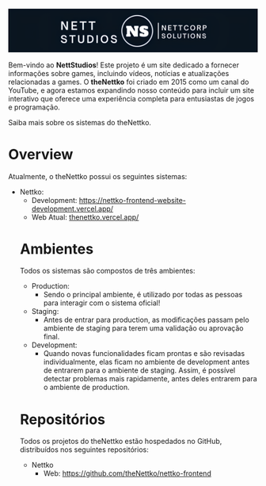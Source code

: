 
![theNettko](./docs/banner-web.png)

Bem-vindo ao **NettStudios**! Este projeto é um site dedicado a fornecer informações sobre games, incluindo vídeos, notícias e atualizações relacionadas a games. O **theNettko** foi criado em 2015 como um canal do YouTube, e agora estamos expandindo nosso conteúdo para incluir um site interativo que oferece uma experiência completa para entusiastas de jogos e programação.

Saiba mais sobre os sistemas do theNettko.

# Overview

Atualmente, o theNettko possui os seguintes sistemas:

- Nettko:
  - Development: https://nettko-frontend-website-development.vercel.app/
  - Web Atual: [thenettko.vercel.app/](https://thenettko.vercel.app/)
  <!-- - Mobile: _Em breve_
  - Ambientes para testes:
  - Staging: https://novo-staging.nettkobrasil.com/
  - Development: https://novo-dev.nettkobrasil.com/
<!--- Admin (sistema administrativo):
  - Web: https://admin.nettkobrasil.com/
  - Ambientes para testes:
  - Staging: https://admin-staging.nettkobrasil.com/
  - Development: https://admin-dev.nettkobrasil.com/
- Backend:
  - Showcase: https://api.nettkobrasil.com/prod/swagger/
  - Admin: https://api.nettkobrasil.com/prod/admin/swagger/ -->

# Ambientes

Todos os sistemas são compostos de três ambientes:

- Production:
  - Sendo o principal ambiente, é utilizado por todas as pessoas para interagir com o sistema oficial!
- Staging:
  - Antes de entrar para production, as modificações passam pelo ambiente de staging para terem uma validação ou aprovação final.
- Development:
  - Quando novas funcionalidades ficam prontas e são revisadas individualmente, elas ficam no ambiente de development antes de entrarem para o ambiente de staging. Assim, é possível detectar problemas mais rapidamente, antes deles entrarem para o ambiente de production.

# Repositórios

Todos os projetos do theNettko estão hospedados no GitHub, distribuídos nos seguintes repositórios:

- Nettko
  - Web: https://github.com/theNettko/nettko-frontend
     <!-- - Mobile: _Em breve_ -->
    <!-- - Admin
  - Web: _Em breve_
- Hotsites: _Em breve_ -->
- Backend: https://github.com/theNettko/nettko-backend
- Documentação: https://github.com/theNettko/nettko-docs
<!-- - Manutenção:  _Em breve_ -->
